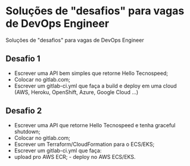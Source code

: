 # Soluções de "desafios" para vagas de DevOps Engineer
Soluções de "desafios" para vagas de DevOps Engineer

## Desafio 1

- Escrever uma API bem simples que retorne Hello Tecnospeed;
- Colocar no gitlab.com;
- Escrever um gitlab-ci.yml que faça a build e deploy em uma cloud (AWS, Heroku, OpenShift, Azure, Google Cloud …)


## Desafio 2

- Escrever uma API que retorne Hello Tecnospeed e tenha graceful shutdown;
- Colocar no gitlab.com;
- Escrever um Terraform/CloudFormation para o ECS/EKS;
- Escrever um gitlab-ci.yml que faça:
- upload pro AWS ECR; - deploy no AWS ECS/EKS.